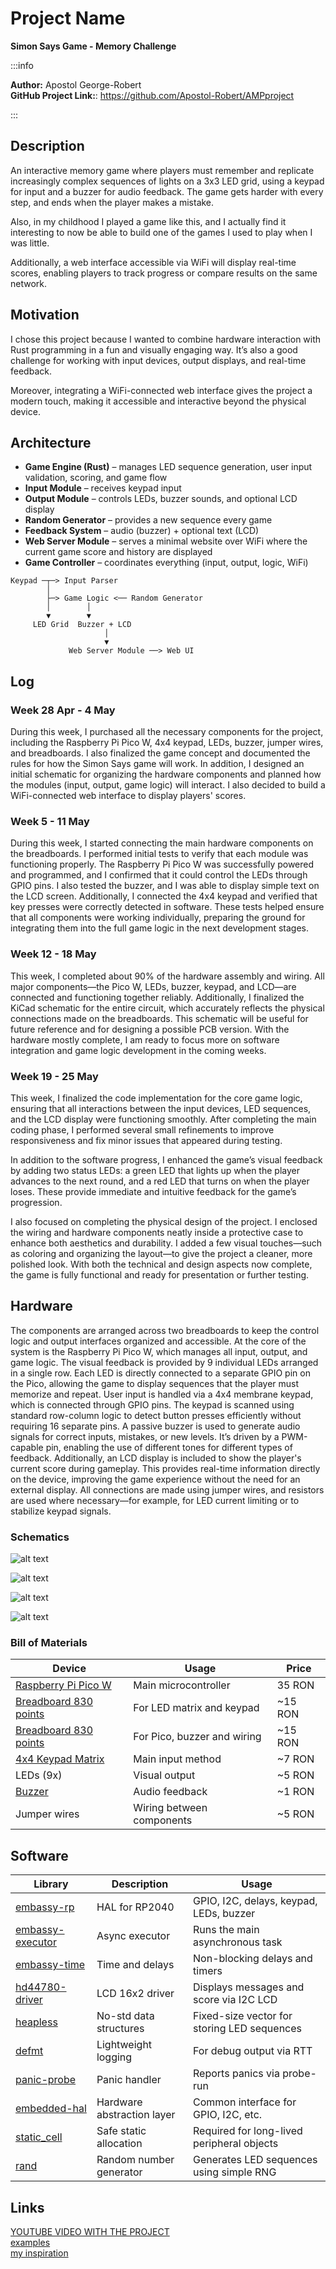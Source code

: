# Project Name

**Simon Says Game - Memory Challenge**

:::info

**Author:** Apostol George-Robert \
**GitHub Project Link:**: https://github.com/Apostol-Robert/AMPproject

:::

## Description

An interactive memory game where players must remember and replicate increasingly complex sequences of lights on a 3x3 LED grid, using a keypad for input and a buzzer for audio feedback. The game gets harder with every step, and ends when the player makes a mistake. 

Also, in my childhood I played a game like this, and I actually find it interesting to now be able to build one of the games I used to play when I was little. 

Additionally, a web interface accessible via WiFi will display real-time scores, enabling players to track progress or compare results on the same network. 

## Motivation

I chose this project because I wanted to combine hardware interaction with Rust programming in a fun and visually engaging way. It’s also a good challenge for working with input devices, output displays, and real-time feedback.

Moreover, integrating a WiFi-connected web interface gives the project a modern touch, making it accessible and interactive beyond the physical device.

## Architecture

* **Game Engine (Rust)** – manages LED sequence generation, user input validation, scoring, and game flow
* **Input Module** – receives keypad input
* **Output Module** – controls LEDs, buzzer sounds, and optional LCD display
* **Random Generator** – provides a new sequence every game
* **Feedback System** – audio (buzzer) + optional text (LCD)
* **Web Server Module** – serves a minimal website over WiFi where the current game score and history are displayed
* **Game Controller** – coordinates everything (input, output, logic, WiFi)

```
Keypad ─┬─> Input Parser
        │
        ├─> Game Logic <── Random Generator
        │        │
        ▼        ▼
     LED Grid  Buzzer + LCD
                     │
                     ▼
             Web Server Module ──> Web UI
```

## Log

### Week 28 Apr - 4 May

During this week, I purchased all the necessary components for the project, including the Raspberry Pi Pico W, 4x4 keypad, LEDs, buzzer, jumper wires, and breadboards. I also finalized the game concept and documented the rules for how the Simon Says game will work. In addition, I designed an initial schematic for organizing the hardware components and planned how the modules (input, output, game logic) will interact. I also decided to build a WiFi-connected web interface to display players' scores.

### Week 5 - 11 May
During this week, I started connecting the main hardware components on the breadboards. I performed initial tests to verify that each module was functioning properly. The Raspberry Pi Pico W was successfully powered and programmed, and I confirmed that it could control the LEDs through GPIO pins.
I also tested the buzzer, and I was able to display simple text on the LCD screen. Additionally, I connected the 4x4 keypad and verified that key presses were correctly detected in software.
These tests helped ensure that all components were working individually, preparing the ground for integrating them into the full game logic in the next development stages.

### Week 12 - 18 May
This week, I completed about 90% of the hardware assembly and wiring. All major components—the Pico W, LEDs, buzzer, keypad, and LCD—are connected and functioning together reliably.
Additionally, I finalized the KiCad schematic for the entire circuit, which accurately reflects the physical connections made on the breadboards. This schematic will be useful for future reference and for designing a possible PCB version.
With the hardware mostly complete, I am ready to focus more on software integration and game logic development in the coming weeks.

### Week 19 - 25 May
This week, I finalized the code implementation for the core game logic, ensuring that all interactions between the input devices, LED sequences, and the LCD display were functioning smoothly. After completing the main coding phase, I performed several small refinements to improve responsiveness and fix minor issues that appeared during testing.

In addition to the software progress, I enhanced the game’s visual feedback by adding two status LEDs: a green LED that lights up when the player advances to the next round, and a red LED that turns on when the player loses. These provide immediate and intuitive feedback for the game’s progression.

I also focused on completing the physical design of the project. I enclosed the wiring and hardware components neatly inside a protective case to enhance both aesthetics and durability. I added a few visual touches—such as coloring and organizing the layout—to give the project a cleaner, more polished look. With both the technical and design aspects now complete, the game is fully functional and ready for presentation or further testing.



## Hardware

The components are arranged across two breadboards to keep the control logic and output interfaces organized and accessible. At the core of the system is the Raspberry Pi Pico W, which manages all input, output, and game logic.
The visual feedback is provided by 9 individual LEDs arranged in a single row. Each LED is directly connected to a separate GPIO pin on the Pico, allowing the game to display sequences that the player must memorize and repeat.
User input is handled via a 4x4 membrane keypad, which is connected through GPIO pins. The keypad is scanned using standard row-column logic to detect button presses efficiently without requiring 16 separate pins.
A passive buzzer is used to generate audio signals for correct inputs, mistakes, or new levels. It’s driven by a PWM-capable pin, enabling the use of different tones for different types of feedback.
Additionally, an LCD display is included to show the player's current score during gameplay. This provides real-time information directly on the device, improving the game experience without the need for an external display.
All connections are made using jumper wires, and resistors are used where necessary—for example, for LED current limiting or to stabilize keypad signals.

### Schematics

![alt text](PROIECT.svg)

![alt text](imagine3.webp) 
 
![alt text](imagine1.webp) 
 
![alt text](imagine2.webp)

### Bill of Materials

| Device                                                                                                                                          | Usage                       | Price    |
| ----------------------------------------------------------------------------------------------------------------------------------------------- | --------------------------- | -------- |
| [Raspberry Pi Pico W](https://www.optimusdigital.ro/en/raspberry-pi-boards/12394-raspberry-pi-pico-w.html)                                      | Main microcontroller        | 35 RON   |
| [Breadboard 830 points](https://www.optimusdigital.ro/en/breadboards/13244-breadboard-175-x-67-x-9-mm.html)                                     | For LED matrix and keypad   | \~15 RON |
| [Breadboard 830 points](https://www.optimusdigital.ro/en/breadboards/13244-breadboard-175-x-67-x-9-mm.html)                                     | For Pico, buzzer and wiring | \~15 RON |
| [4x4 Keypad Matrix](https://www.optimusdigital.ro/ro/senzori-senzori-de-atingere/470-tastatura-matriceala-4x4-cu-conector-pin-de-tip-mama.html) | Main input method           | \~7 RON  |
| LEDs (9x)                                                                                                                                       | Visual output               | \~5 RON  |
| [Buzzer](https://www.optimusdigital.ro/ro/audio-buzzere/12247-buzzer-pasiv-de-33v-sau-3v.html)                                                  | Audio feedback              | \~1 RON  |
| Jumper wires                                                                                                                                    | Wiring between components   | \~5 RON  |

## Software

| Library                                                             | Description                | Usage                                         |
| ------------------------------------------------------------------ | -------------------------- | --------------------------------------------- |
| [embassy-rp](https://github.com/embassy-rs/embassy)                | HAL for RP2040             | GPIO, I2C, delays, keypad, LEDs, buzzer       |
| [embassy-executor](https://github.com/embassy-rs/embassy)          | Async executor             | Runs the main asynchronous task               |
| [embassy-time](https://github.com/embassy-rs/embassy)              | Time and delays            | Non-blocking delays and timers                |
| [hd44780-driver](https://github.com/rahix/hd44780-driver)          | LCD 16x2 driver            | Displays messages and score via I2C LCD       |
| [heapless](https://github.com/japaric/heapless)                    | No-std data structures     | Fixed-size vector for storing LED sequences   |
| [defmt](https://github.com/knurling-rs/defmt)                      | Lightweight logging        | For debug output via RTT                      |
| [panic-probe](https://github.com/knurling-rs/panic-probe)          | Panic handler              | Reports panics via probe-run                  |
| [embedded-hal](https://github.com/rust-embedded/embedded-hal)      | Hardware abstraction layer | Common interface for GPIO, I2C, etc.          |
| [static_cell](https://github.com/embassy-rs/embassy)               | Safe static allocation     | Required for long-lived peripheral objects    |
| [rand](https://github.com/rust-random/rand)                        | Random number generator    | Generates LED sequences using simple RNG      |

## Links 
[YOUTUBE VIDEO WITH THE PROJECT](https://youtu.be/1X4oeht5MeU?si=eudbOGlTsnwWPsCv) \
[examples](https://www.youtube.com/watch?v=QfDFu5Kz6N4) \
[my inspiration](https://www.youtube.com/watch?v=lzvy8HanLNE) 
